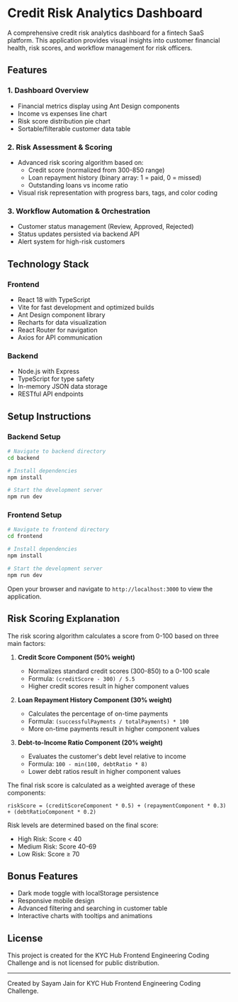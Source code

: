 # Credit Risk Analytics Dashboard

A comprehensive credit risk analytics dashboard for a fintech SaaS platform. This application provides visual insights into customer financial health, risk scores, and workflow management for risk officers.

## Features

### 1. Dashboard Overview
- Financial metrics display using Ant Design components
- Income vs expenses line chart
- Risk score distribution pie chart
- Sortable/filterable customer data table

### 2. Risk Assessment & Scoring
- Advanced risk scoring algorithm based on:
  - Credit score (normalized from 300-850 range)
  - Loan repayment history (binary array: 1 = paid, 0 = missed)
  - Outstanding loans vs income ratio
- Visual risk representation with progress bars, tags, and color coding

### 3. Workflow Automation & Orchestration
- Customer status management (Review, Approved, Rejected)
- Status updates persisted via backend API
- Alert system for high-risk customers

## Technology Stack

### Frontend
- React 18 with TypeScript
- Vite for fast development and optimized builds
- Ant Design component library
- Recharts for data visualization
- React Router for navigation
- Axios for API communication

### Backend
- Node.js with Express
- TypeScript for type safety
- In-memory JSON data storage
- RESTful API endpoints

## Setup Instructions

### Backend Setup
```bash
# Navigate to backend directory
cd backend

# Install dependencies
npm install

# Start the development server
npm run dev
```

### Frontend Setup
```bash
# Navigate to frontend directory
cd frontend

# Install dependencies
npm install

# Start the development server
npm run dev
```

Open your browser and navigate to `http://localhost:3000` to view the application.

## Risk Scoring Explanation

The risk scoring algorithm calculates a score from 0-100 based on three main factors:

1. **Credit Score Component (50% weight)**
   - Normalizes standard credit scores (300-850) to a 0-100 scale
   - Formula: `(creditScore - 300) / 5.5`
   - Higher credit scores result in higher component values

2. **Loan Repayment History Component (30% weight)**
   - Calculates the percentage of on-time payments
   - Formula: `(successfulPayments / totalPayments) * 100`
   - More on-time payments result in higher component values

3. **Debt-to-Income Ratio Component (20% weight)**
   - Evaluates the customer's debt level relative to income
   - Formula: `100 - min(100, debtRatio * 8)`
   - Lower debt ratios result in higher component values

The final risk score is calculated as a weighted average of these components:
```
riskScore = (creditScoreComponent * 0.5) + (repaymentComponent * 0.3) + (debtRatioComponent * 0.2)
```

Risk levels are determined based on the final score:
- High Risk: Score < 40
- Medium Risk: Score 40-69
- Low Risk: Score ≥ 70


## Bonus Features

- Dark mode toggle with localStorage persistence
- Responsive mobile design
- Advanced filtering and searching in customer table
- Interactive charts with tooltips and animations

## License

This project is created for the KYC Hub Frontend Engineering Coding Challenge and is not licensed for public distribution.

---

Created by Sayam Jain for KYC Hub Frontend Engineering Coding Challenge.